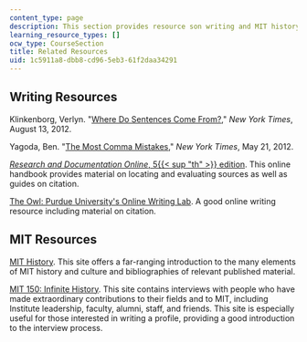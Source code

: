 ```yaml
---
content_type: page
description: This section provides resource son writing and MIT history.
learning_resource_types: []
ocw_type: CourseSection
title: Related Resources
uid: 1c5911a8-dbb8-cd96-5eb3-61f2daa34291
---
```


Writing Resources
-----------------

Klinkenborg, Verlyn. "[Where Do Sentences Come From?](http://opinionator.blogs.nytimes.com/2012/08/13/where-do-sentences-come-from/#more-132632)," _New York Times_, August 13, 2012.

Yagoda, Ben. "[The Most Comma Mistakes](http://opinionator.blogs.nytimes.com/2012/05/21/the-most-comma-mistakes/?emc=eta1)," _New York Times_, May 21, 2012.

[_Research and Documentation Online_, 5{{< sup "th" >}} edition](https://www.loc.gov/item/2004617582/). This online handbook provides material on locating and evaluating sources as well as guides on citation.

[The Owl: Purdue University's Online Writing Lab](https://owl.english.purdue.edu/owl/). A good online writing resource including material on citation.

MIT Resources
-------------

[MIT History](http://libraries.mit.edu/mithistory/). This site offers a far-ranging introduction to the many elements of MIT history and culture and bibliographies of relevant published material.

[MIT 150: Infinite History](http://mit150.mit.edu/infinite-history). This site contains interviews with people who have made extraordinary contributions to their fields and to MIT, including Institute leadership, faculty, alumni, staff, and friends. This site is especially useful for those interested in writing a profile, providing a good introduction to the interview process.